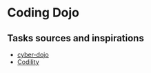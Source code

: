 # Coding Dojo

## Tasks sources and inspirations
* [cyber-dojo](https://cyber-dojo.org/creator/home)
* [Codility](https://app.codility.com/programmers/trainings/)
